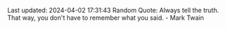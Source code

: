 Last updated: 2024-04-02 17:31:43
Random Quote: Always tell the truth. That way, you don't have to remember what you said. - Mark Twain